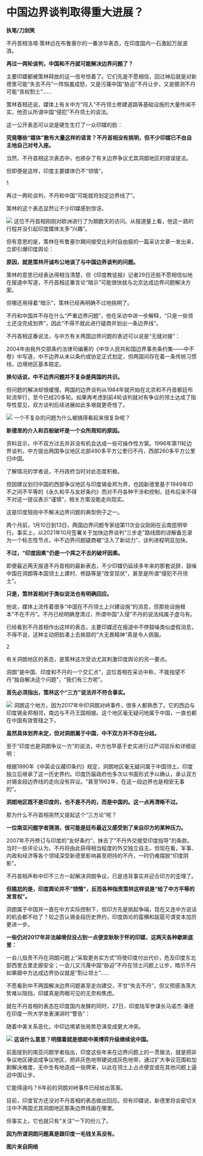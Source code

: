 # 中国边界谈判取得重大进展？

**执笔/刀剑笑**

不丹首相洛塔·策林远在布鲁塞尔的一番涉华表态，在印度国内一石激起万层波浪。

**再过一两轮谈判，中国和不丹就可能解决边界问题了？**

主要印媒都被策林释放的这一信号惊着了。它们先是不愿相信，回过神后就是对新德里可能“失去不丹”一阵恼羞成怒，又是污蔑中国“胁迫”不丹让步，又是臆测不丹可能“丧权割土”……

策林首相还说，媒体上有关中方“闯入”不丹领土修建道路等基础设施的大量传闻不实，他否认所谓中国“侵犯”不丹领土的说法。

这一公开表态可以说是硬生生打了一众印媒的脸：

**究竟哪些“媒体”散布大量这样的谣言？不丹首相没有挑明，但不少印媒已不由自主地自己对号入座。**

当然，不丹首相这次表态中，也掺杂了有关边界争议尤其洞朗地区的错误提法。

但即便是这样，印度主要媒体仍不“领情”。

1

再过一两轮谈判，不丹和中国“可能就将划定边界线了”。

策林的这个表态显然让不少印媒感到惊讶。

![](https://inews.gtimg.com/news_bt/OUnlDYw3FgsbcB6eT4o05M_n2VvMYqctrTyVwLV5olcXgAA/1000)
这位不丹首相刚刚对欧洲进行了为期数天的访问。从报道量上看，他这一路的行程并没引起印度媒体太多“兴趣”。

但有意思的是，策林在布鲁塞尔期间接受比利时自由报的一篇采访文章一发出来，立即引爆印度舆论：

**原因，就是策林开诚布公地谈了与中国边界谈判的问题。**

策林的意思已经表达得相当清楚，但《印度教徒报》记者29日还挺不愿相信似地在报道中写道，不丹首相这番言论“暗示”可能很快就与北京达成边界问题解决方案。

但哪还用得着“暗示”，策林已经再明确不过地挑明了。

不丹和中国并不存在什么“严重边界问题”，他在采访中进一步解释，“只是一些领土还没完成划界”，因此“不得不就此进行磋商并划出一条边界线”。

不丹首相这番说法，与中方有关两国边界问题的表述可以说是“无缝对接”：

2004年由我外交部条约法律司编著的《中华人民共和国边界事务条约集——中不卷》中写道，中不边界从未以条约或协定正式划定，但两国间存在着一条传统习惯线，边境地区基本稳定。

**换句话说，中不边界问题并不复杂是两国的共识。**

但问题的解决却很缓慢。两国的边界谈判从1984年就开始在北京和不丹首都廷布轮流举行，至今已经20多轮。如果再考虑到前4轮谈判就对有争议的领土达成了指导性意见，双方谈判后续进展如此多艰就更奇怪了。

![](https://inews.gtimg.com/news_bt/OjMeZoJAswn3sO6xAgZlJ_D_ydJSQRCjWgyHN04KKReoIAA/1000)
一个不复杂的问题为什么被搞得看起来很复杂呢？

**新德里的介入和百般破坏是一个众所周知的原因。**

资料显示，中不双方过去并非没有机会达成一些可操作性方案。1996年第11轮边界谈判，中方提出两国争议地区北部490多平方公里归不丹，西部260多平方公里归中国。

了解情况的学者说，不丹政府当时对此态度积极。

但因建议划归中国的西部争议地区与印度锡金邦为界，也因新德里基于1949年印不之间不平等的《永久和平与友好条约》而对不丹各种干涉和控制，廷布后来不得不对这一提议表示“谨慎”，相关方案没能走向现实。

这是印度阻挠中不解决边界问题的典型例子之一。

两个月前，1月10日到13日，两国边界问题专家组第11次会议刚刚在云南昆明举行。事实上，以2021年10月签署关于加快边界谈判“三步走”路线图的谅解备忘录为一个标志性节点，中不边界问题磋商被“注入了新动力”，谈判进程明显加快。

**不过，“印度因素”仍是一个挥之不去的破坏因素。**

即便最近两天报道不丹首相的最新表态，不少印媒仍延续多年来的那套说辞，鼓噪中国在洞朗等本国领土上建村、修路等是“改变现状”，甚至是所谓“侵犯不丹领土”。

**只是，策林首相对于类似说法也有明确回应。**

他说，媒体上流传着很多“中国在不丹领土上兴建设施”的消息，但那些设施根本“不在不丹”。不丹已经明确澄清过，所谓中国“入侵”不丹的说法纯属子虚乌有。

已经看到不丹首相作出这样的表态，主要印媒还在报道中不停鼓噪类似虚假消息，不得不说，这种主动把脸凑上去挨扇的“大无畏精神”真是令人佩服。

2

有关洞朗地区的表态，是策林这次受访尤其刺激印度舆论的另一要点。

洞朗“是中国、印度和不丹的一个交汇点”，这位首相在采访中称，不能指望不丹“独自解决这个问题”，“我们有三方呢”。

**首先必须指出，策林这个“三方”说法并不符合事实。**

![](https://inews.gtimg.com/news_bt/Oebe3j1Ag93G8FRKfqqQ9bWggBkjsS6nxzleY02s1PH8UAA/1000)
洞朗这个地方，因为2017年中印洞朗对峙事件，很多人都熟悉了。它的西边与印度锡金邦相邻，南边与不丹王国相接。这个地区毫无疑问地属于中国，一直也都在中国有效管辖之下。

**虽然具体划界未定，但对洞朗属于中国，中不双方并不存在分歧。**

至于“印度也是洞朗争议一方”的说法，中方也早基于史实进行过严词驳斥和详细说明：

根据1890年《中英会议藏印条约》规定，洞朗地区毫无疑问属于中国领土。印度独立后继承了这一历史界约。印度历届政府也多次以书面形式予以确认，承认双方对锡金段边界线的走向没有异议。“甚至1962年，在这一段边界也是相安无事的”。

**洞朗地区既不是印度的，也不是不丹的，而是中国的。这一点再清晰不过。**

那为什么不丹首相突然又提起这个“三方论”呢？

**一位南亚问题学者猜测，很可能是廷布最近又感受到了来自印方的某种压力。**

2007年不丹修订与印度的“友好条约”，抹去了“不丹外交接受印度指导”的条款。当时一些评论认为，不丹将由此获得相当程度的外交独立自主。但现在看，军事、内政和经济等各个领域深受新德里影响甚至把持的不丹，一时仍难摆脱“印度阴影”。

不丹首相声称中印不三方一起解决洞朗争议，已是违背事实并迎合印方的歪理了。

**但尴尬的是，印度舆论并不“领情”，反而各种指责策林这样说是“给了中方平等的发言权”。**

洞朗属于中国并一直在中方实际控制下，但印方先是挑起争端，现在又连中方说话的机会都不给了？较之否认锡金段历史界约，印度舆论的蛮横和跋扈可谓变本加厉更进一步。

**一些仍对2017年非法越境但没占到一点便宜耿耿于怀的印媒，这两天各种歇斯底里：**

一会儿指责不丹在洞朗问题上“采取更务实方式”将使印度付出代价，危及印度东北部西里古里走廊安全；一会儿又污蔑中国“胁迫”不丹在领土问题上让步，暗示不丹如果跟中方达成边界协议就是“割让领土”……

不愿看到中不两国解决边界问题甚至走向建交，不甘“失去不丹”，但又预感浩荡大势难以阻挡，印媒真是肉眼可见的无奈和焦虑。

就在不丹首相的表态在印度国内发酵的同时，27日，印度陆军参谋长马诺杰·潘德在印度一所大学发表演讲时“警告”：

随着中美关系恶化，中印边境紧张局势恐演变成更大冲突。

![](https://inews.gtimg.com/news_bt/Ou5nY1w_fMeulMziTRH7_fjmbEfGJLPirS36G-oTFrPtQAA/1000)
**这话什么意思？明摆着就是想趁中美博弈升级继续讹中国。**

前面提到的南亚问题学者指出，印度这些年来在边界问题上的一贯做法，就是把非争议地区硬说成争议地区，把非灰色地带硬说成灰色地带，通过扩大争议范围和加剧解决难度，无中生有地造成一张牌来，以此在领土上占点便宜或在其他问题上逼迫中国让步。

它能得逞吗？6年前的洞朗对峙事件已经给出答案。

目前，印度官方还没对不丹首相的表态做出回应。但有印媒说，新德里将会密切关注中不两国尤其洞朗地区那条边界线画在哪里。

但事实上，它也就只有“关注”一下的份儿了。

**因为所谓洞朗问题真是跟印度一毛钱关系没有。**

**图片来自网络**

